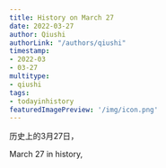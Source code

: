 ```yaml
---
title: History on March 27
date: 2022-03-27
author: Qiushi 
authorLink: "/authors/qiushi"
timestamp: 
- 2022-03
- 03-27
multitype: 
- qiushi
tags: 
- todayinhistory
featuredImagePreview: '/img/icon.png'
---
```









历史上的3月27日，

March 27 in history, 

<!--more-->

